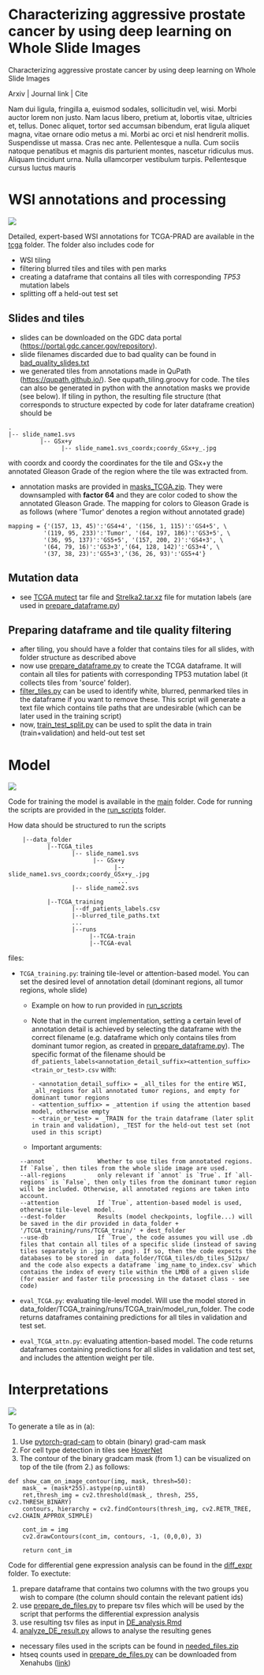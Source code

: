 # Characterizing aggressive prostate cancer by using deep learning on Whole Slide Images

Characterizing aggressive prostate cancer by using deep learning on Whole Slide Images

Arxiv | Journal link | Cite

Nam dui ligula, fringilla a, euismod sodales, sollicitudin vel, wisi. Morbi auctor lorem non
justo. Nam lacus libero, pretium at, lobortis vitae, ultricies et, tellus. Donec aliquet, tortor sed
accumsan bibendum, erat ligula aliquet magna, vitae ornare odio metus a mi. Morbi ac orci et nisl
hendrerit mollis. Suspendisse ut massa. Cras nec ante. Pellentesque a nulla. Cum sociis natoque
penatibus et magnis dis parturient montes, nascetur ridiculus mus. Aliquam tincidunt urna. Nulla
ullamcorper vestibulum turpis. Pellentesque cursus luctus mauris

# WSI annotations and processing

![](images/annotations.png?raw=true)

Detailed, expert-based WSI annotations for TCGA-PRAD are available in the [tcga](https://github.com/mpizurica/WSI_mut/tree/master/code/data_prep/tcga) folder.
The folder also includes code for 
- WSI tiling
- filtering blurred tiles and tiles with pen marks
- creating a dataframe that contains all tiles with corresponding _TP53_ mutation labels
- splitting off a held-out test set

## Slides and tiles
- slides can be downloaded on the GDC data portal (https://portal.gdc.cancer.gov/repository). 
- slide filenames discarded due to bad quality can be found in [bad_quality_slides.txt](https://github.com/mpizurica/WSI_mut/blob/master/code/data_prep/tcga/bad_qual_slides.txt)
- we generated tiles from annotations made in QuPath (https://qupath.github.io/). See qupath_tiling.groovy for code. The tiles can also be generated in python with the annotation masks we provide (see below). If tiling in python, the resulting file structure (that corresponds to structure expected by code for later dataframe creation) should be
```
.
|-- slide_name1.svs
         |-- GSx+y 
               |-- slide_name1.svs_coordx;coordy_GSx+y_.jpg 
```
with coordx and coordy the coordinates for the tile and GSx+y the annotated Gleason Grade of the region where the tile was extracted from.
- annotation masks are provided in [masks_TCGA.zip](https://github.com/mpizurica/WSI_mut/blob/master/code/data_prep/tcga/masks_TCGA.zip). They were downsampled with __factor 64__ and they are color coded to show the annotated Gleason Grade. The mapping for colors to Gleason Grade is as follows (where 'Tumor' denotes a region without annotated grade)
```
mapping = {'(157, 13, 45)':'GS4+4', '(156, 1, 115)':'GS4+5', \
          '(119, 95, 233)':'Tumor', '(64, 197, 186)':'GS3+5', \
          '(36, 95, 137)':'GS5+5', '(157, 200, 2)':'GS4+3', \
          '(64, 79, 16)':'GS3+3','(64, 128, 142)':'GS3+4', \
          '(37, 38, 23)':'GS5+3','(36, 26, 93)':'GS5+4'}
```

## Mutation data
- see [TCGA mutect](https://github.com/mpizurica/WSI_mut/blob/master/code/data_prep/tcga/TCGA.PRAD.mutect.deca36be-bf05-441a-b2e4-394228f23fbe.DR-10.0.somatic.tar.xz) tar file and [Strelka2.tar.xz](https://github.com/mpizurica/WSI_mut/blob/master/code/data_prep/tcga/Strelka2.tar.xz) file for mutation labels (are used in [prepare_dataframe.py](https://github.com/mpizurica/WSI_mut/blob/master/code/data_prep/tcga/prepare_dataframe.py))

## Preparing dataframe and tile quality filtering
- after tiling, you should have a folder that contains tiles for all slides, with folder structure as described above
- now use [prepare_dataframe.py](https://github.com/mpizurica/WSI_mut/blob/master/code/data_prep/tcga/prepare_dataframe.py) to create the TCGA dataframe. It will contain all tiles for patients with corresponding TP53 mutation label (it collects tiles from 'source' folder).
- [filter_tiles.py](https://github.com/mpizurica/WSI_mut/blob/master/code/data_prep/tcga/filter_tiles.py) can be used to identify white, blurred, penmarked tiles in the dataframe if you want to remove these. This script will generate a text file which contains tile paths that are undesirable (which can be later used in the training script)
- now, [train_test_split.py](https://github.com/mpizurica/WSI_mut/blob/master/code/data_prep/tcga/train_test_split.py) can be used to split the data in train (train+validation) and held-out test set


# Model

![](images/model.png?raw=true)

Code for training the model is available in the [main](https://github.com/mpizurica/WSI_mut/tree/master/code/main) folder. Code for running the scripts are provided in the 
[run_scripts](https://github.com/mpizurica/WSI_mut/tree/master/run_scripts) folder.

How data should be structured to run the scripts

```
    |--data_folder
           |--TCGA_tiles
                  |-- slide_name1.svs
                        |-- GSx+y 
                              |-- slide_name1.svs_coordx;coordy_GSx+y_.jpg 
                               ...
                  |-- slide_name2.svs
                   
           |--TCGA_training
                  |--df_patients_labels.csv
                  |--blurred_tile_paths.txt
                  ...
                  |--runs
                       |--TCGA-train
                       |--TCGA-eval
```

files:

- `TCGA_training.py`: training tile-level or attention-based model. You can set the desired level of annotation detail (dominant regions, all tumor regions, whole slide)
  - Example on how to run provided in [run_scripts](https://github.com/mpizurica/WSI_mut/tree/master/run_scripts)
  - Note that in the current implementation, setting a certain level of annotation detail is achieved by selecting the dataframe with the correct filename (e.g. dataframe
which only contains tiles from dominant tumor region, as created in 
[prepare_dataframe.py](https://github.com/mpizurica/WSI_mut/blob/master/code/data_prep/tcga/prepare_dataframe.py)). The specific format of the filename should be
`df_patients_labels<annotation_detail_suffix><attention_suffix><train_or_test>.csv` with:

        - <annotation_detail_suffix> = _all_tiles for the entire WSI, _all_regions for all annotated tumor regions, and empty for dominant tumor regions
        - <attention_suffix> = _attention if using the attention based model, otherwise empty
        - <train_or_test> = _TRAIN for the train dataframe (later split in train and validation), _TEST for the held-out test set (not used in this script)

  - Important arguments:
  
  ```
  --annot               Whether to use tiles from annotated regions. If `False`, then tiles from the whole slide image are used.
  --all-regions         only relevant if `annot` is `True`. If `all-regions` is `False`, then only tiles from the dominant tumor region will be included. Otherwise, all annotated regions are taken into account. 
  --attention           If `True`, attention-based model is used, otherwise tile-level model.
  --dest-folder         Results (model checkpoints, logfile...) will be saved in the dir provided in data_folder + '/TCGA_training/runs/TCGA_train/' + dest_folder
  --use-db              If `True`, the code assumes you will use .db files that contain all tiles of a specific slide (instead of saving tiles separately in .jpg or .png). If so, then the code expects the databases to be stored in  data_folder/TCGA_tiles/db_tiles_512px/ and the code also expects a dataframe `img_name_to_index.csv` which contains the index of every tile within the LMDB of a given slide (for easier and faster tile processing in the dataset class - see code)
  ```
  
- `eval_TCGA.py`: evaluating tile-level model. Will use the model stored in data_folder/TCGA_training/runs/TCGA_train/model_run_folder. The code returns dataframes containing predictions for all tiles in validation and test set.
- `eval_TCGA_attn.py`: evaluating attention-based model. The code returns dataframes containing predictions for all slides in validation and test set, and includes the attention weight per tile.


# Interpretations

![](images/interpretations.png?raw=true)

To generate a tile as in (a):
1. Use [pytorch-grad-cam](https://github.com/jacobgil/pytorch-grad-cam) to obtain (binary) grad-cam mask
2. For cell type detection in tiles see [HoverNet](https://github.com/vqdang/hover_net)
3. The contour of the binary gradcam mask (from 1.) can be visualized on top of the tile (from 2.) as follows:
 
```
def show_cam_on_image_contour(img, mask, thresh=50):
    mask_ = (mask*255).astype(np.uint8)
    ret,thresh_img = cv2.threshold(mask_, thresh, 255, cv2.THRESH_BINARY)
    contours, hierarchy = cv2.findContours(thresh_img, cv2.RETR_TREE, cv2.CHAIN_APPROX_SIMPLE)
    
    cont_im = img
    cv2.drawContours(cont_im, contours, -1, (0,0,0), 3)
    
    return cont_im
```

Code for differential gene expression analysis can be found in the [diff_expr](https://github.com/mpizurica/WSI_mut/tree/master/code/diff_expr) folder. To exectute:

1. prepare dataframe that contains two columns with the two groups you wish to compare (the column should contain the relevant patient ids)
2. use [prepare_de_files.py](https://github.com/mpizurica/WSI_mut/blob/master/code/diff_expr/prepare_de_files.py) to prepare tsv files which will be used by the script that performs the differential expression analysis
3. use resulting tsv files as input in [DE_analysis.Rmd](https://github.com/mpizurica/WSI_mut/blob/master/code/diff_expr/DE_analysis.Rmd)
4. [analyze_DE_result.py](https://github.com/mpizurica/WSI_mut/blob/master/code/diff_expr/analyze_DE_result.py) allows to analyse the resulting genes 

- necessary files used in the scripts can be found in [needed_files.zip](https://github.com/mpizurica/WSI_mut/blob/master/code/diff_expr/needed_files.zip)
- htseq counts used in [prepare_de_files.py](https://github.com/mpizurica/WSI_mut/blob/master/code/diff_expr/prepare_de_files.py) can be downloaded from Xenahubs ([link](https://xenabrowser.net/datapages/?dataset=TCGA-PRAD.htseq_counts.tsv&host=https%3A%2F%2Fgdc.xenahubs.net&removeHub=https%3A%2F%2Fxena.treehouse.gi.ucsc.edu%3A443))

